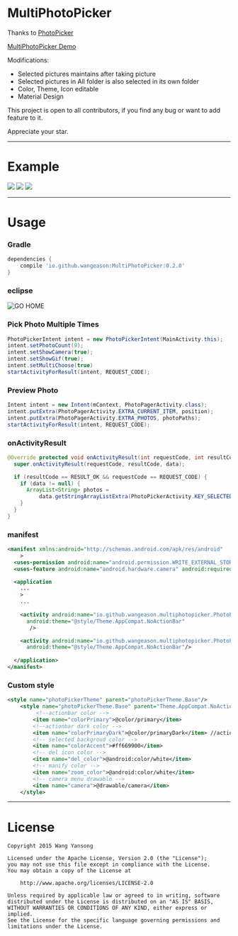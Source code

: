 # MultiPhotoPicker

Thanks to [PhotoPicker](https://github.com/donglua/PhotoPicker)

[MultiPhotoPicker Demo](http://fir.im/MultiPhotoPicker)

Modifications:

*  Selected pictures maintains after taking picture
*  Selected pictures in All folder is also selected in its own folder
*  Color, Theme, Icon editable
*  Material Design

This project is open to all contributors, if you find any bug or want to add feature to it.

Appreciate your star.

---

# Example
![](https://github.com/wangeason/MultiPhotoPicker/blob/master/pic/Screenshot_2015-09-28-17-38-58.png)
![](https://github.com/wangeason/MultiPhotoPicker/blob/master/pic/Screenshot_2015-09-28-17-39-16.png)
![](https://github.com/wangeason/MultiPhotoPicker/blob/master/pic/Screenshot_2015-09-28-17-39-31.png)

---

# Usage

### Gradle

```groovy
dependencies {
    compile 'io.github.wangeason:MultiPhotoPicker:0.2.0'
}
```

### eclipse
![GO HOME](https://github.com/wangeason/MultiPhotoPicker/blob/master/pic/5e9a81dbgw1eu90m08v86j20dw09a3yu.jpg)

### Pick Photo Multiple Times
```java
PhotoPickerIntent intent = new PhotoPickerIntent(MainActivity.this);
intent.setPhotoCount(9);
intent.setShowCamera(true);
intent.setShowGif(true);
intent.setMultiChoose(true)
startActivityForResult(intent, REQUEST_CODE);
```

### Preview Photo

```java
Intent intent = new Intent(mContext, PhotoPagerActivity.class);
intent.putExtra(PhotoPagerActivity.EXTRA_CURRENT_ITEM, position);
intent.putExtra(PhotoPagerActivity.EXTRA_PHOTOS, photoPaths);
startActivityForResult(intent, REQUEST_CODE);
```

### onActivityResult
```java
@Override protected void onActivityResult(int requestCode, int resultCode, Intent data) {
  super.onActivityResult(requestCode, resultCode, data);

  if (resultCode == RESULT_OK && requestCode == REQUEST_CODE) {
    if (data != null) {
      ArrayList<String> photos = 
          data.getStringArrayListExtra(PhotoPickerActivity.KEY_SELECTED_PHOTOS);
    }
  }
}
```

### manifest
```xml
<manifest xmlns:android="http://schemas.android.com/apk/res/android"
    >
  <uses-permission android:name="android.permission.WRITE_EXTERNAL_STORAGE"/>
  <uses-feature android:name="android.hardware.camera" android:required="true" />

  <application
    ...
    >
    ...
    
    <activity android:name="io.github.wangeason.multiphotopicker.PhotoPickerActivity"
      android:theme="@style/Theme.AppCompat.NoActionBar" 
       />

    <activity android:name="io.github.wangeason.multiphotopicker.PhotoPagerActivity"
      android:theme="@style/Theme.AppCompat.NoActionBar"/>
    
  </application>
</manifest>
```
### Custom style
```xml
<style name="photoPickerTheme" parent="photoPickerTheme.Base"/>
    <style name="photoPickerTheme.Base" parent="Theme.AppCompat.NoActionBar">
    	 <!--actionbar color -->
        <item name="colorPrimary">@color/primary</item> 
        <!--actionbar dark color -->
        <item name="colorPrimaryDark">@color/primaryDark</item> //actionbar color
        <!-- selected backgroud color -->
        <item name="colorAccent">#ff669900</item>
        <!-- del icon color -->
        <item name="del_color">@android:color/white</item>
        <!-- manify color -->
        <item name="zoom_color">@android:color/white</item>
        <!-- camera menu drawable -->
        <item name="camera">@drawable/camera</item>
    </style>
```

---


# License

    Copyright 2015 Wang Yansong

    Licensed under the Apache License, Version 2.0 (the "License");
    you may not use this file except in compliance with the License.
    You may obtain a copy of the License at

        http://www.apache.org/licenses/LICENSE-2.0

    Unless required by applicable law or agreed to in writing, software
    distributed under the License is distributed on an "AS IS" BASIS,
    WITHOUT WARRANTIES OR CONDITIONS OF ANY KIND, either express or implied.
    See the License for the specific language governing permissions and
    limitations under the License.